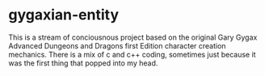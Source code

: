 # gygaxian-entity
This is a stream of conciousnous project based on the original Gary Gygax Advanced Dungeons and Dragons first Edition character creation mechanics. There is a mix of c and c++ coding, sometimes just because it was the first thing that popped into my head.
